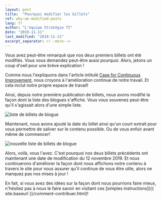 ```yaml
---
layout: post
title:  "Pourquoi modifier les billets"
ref: why-we-modified-posts
lang: fr
author: "L'équipe Stratégie TI"
date: "2019-11-11"
last_modified: "2019-11-11"
excerpt_separator: <!--more-->
---
```

Vous avez peut-être remarqué que nos deux premiers billets ont été modifiés. Vous vous demandez peut-être aussi pourquoi. Alors, jetons un coup d'oeil pour une brève explication !
<!--more-->

Comme nous l'expliquons dans l'article intitulé [Case for Continuous Improvement]({{site.baseurl}}/2019/10/15/case-continuous-improvement.html), nous croyons à l'amélioration continue de notre travail. Et cela inclut notre propre espace de travail!

Ainsi, depuis notre première publication de billets, nous avons modifié la façon dont la liste des blogues s'affiche. Vous vous souvenez peut-être qu'il s'agissait alors d'une simple liste.

![liste de billets de blogue]({{site.baseurl}}/assets/images/list-blog-posts-fr.png)

Maintenant, nous avons ajouté la date du billet ainsi qu'un court extrait pour vous permettre de saliver sur le contenu possible.
Ou de vous enfuir avant même de commencer!

![nouvelle liste de billets de blogue]({{site.baseurl}}/assets/images/list-blog-posts-new-fr.png)

Alors, voilà, vous l'avez. C'est pourquoi nos deux billets précédents ont maintenant une date de modification du 12 novembre 2019. Et nous continuerons d'améliorer la façon dont nous affichons notre contenu à travers le site pour nous assurer qu'il continue de vous être utile, alors ne manquez pas nos mises à jour !

En fait, si vous avez des idées sur la façon dont nous pourrions faire mieux, n'hésitez pas à nous le faire savoir en visitant ces [simples instructions]({{ site.baseurl }}/comment-contribuer.html)!
